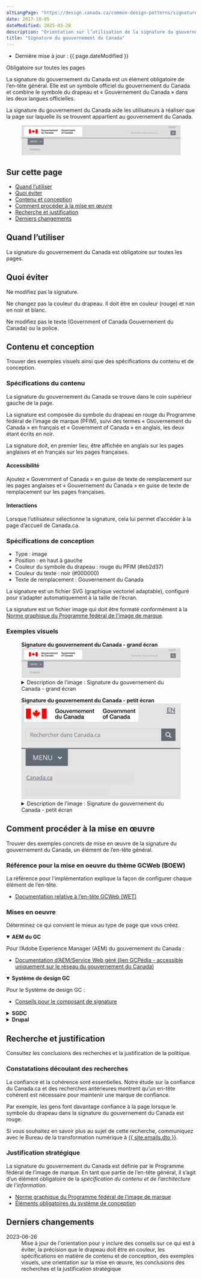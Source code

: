 ```yaml
---
altLangPage: "https://design.canada.ca/common-design-patterns/signature.html"
date: 2017-10-05
dateModified: 2025-03-28
description: "Orientation sur l’utilisation de la signature du gouvernement du Canada sur Canada.ca. La signature est un symbole officiel du gouvernement du Canada. Elle s’affiche toujours dans l’en-tête général sur Canada.ca."
title: "Signature du gouvernement du Canada"
---
```

<div class="row">
  <div class="col-md-12 pull-left">
    <ul class="list-inline small mrgn-bttm-sm" id="list-inline-desktop-only">
      <li class="mrgn-rght-lg">Dernière mise à jour&nbsp;:  {{ page.dateModified }}</li>
    </ul>
  </div>
</div>
<p><span class="label label-danger">Obligatoire sur toutes les pages</span></p>
<p>La signature du gouvernement du Canada est un élément obligatoire de l’en-tête général. Elle est un symbole officiel du gouvernement du Canada et combine le symbole du drapeau et &laquo;&nbsp;Gouvernement du Canada&nbsp;&raquo; dans les deux langues officielles.</p>
<p>La signature du gouvernement du Canada aide les utilisateurs à réaliser que la page sur laquelle ils se trouvent appartient au gouvernement du Canada.</p>
<div class="pattern-demo mrgn-tp-lg">
  <figure class="mrgn-bttm-sm"><img src="../images/01-sig-fr.png" class="img-responsive" alt=""></figure>
</div>

<section>
  <h2>Sur cette page</h2>
  <ul>
    <li><a href="#quand">Quand l’utiliser</a></li>
    <li><a href="#eviter">Quoi éviter</a></li>
    <li><a href="#contenu">Contenu et conception</a></li>
    <li><a href="#implementation">Comment procéder à la mise en œuvre</a></li>
    <li><a href="#recherche">Recherche et justification</a></li>
    <li><a href="#changements">Derniers changements</a></li>
  </ul>
</section>

<h2 id="quand">Quand l’utiliser</h2>
<p>La signature du gouvernement du Canada est obligatoire sur toutes les pages.</p>

<h2 id="eviter">Quoi éviter</h2>
<p>Ne modifiez pas la signature.</p>
<p>Ne changez pas la couleur du drapeau. Il doit être en couleur (rouge) et non en noir et blanc.</p>
<p>Ne modifiez pas le texte (Government of Canada Gouvernement du Canada) ou la police.</p>

<h2 id="contenu">Contenu et conception</h2>
<p>Trouver des exemples visuels ainsi que des spécifications du contenu et de conception.</p>

<h3>Spécifications du contenu</h3>
<p>La signature du gouvernement du Canada se trouve dans le coin supérieur gauche de la page.</p>
<p>La signature est composée du symbole du drapeau en rouge du Programme fédéral de l’image de marque (PFIM), suivi des termes &laquo;&nbsp;Gouvernement du Canada&nbsp;&raquo; en français et &laquo;&nbsp;Government of Canada&nbsp;&raquo; en anglais, les deux étant écrits en noir.</p>
<p>La signature doit, en premier lieu, être affichée en anglais sur les pages anglaises et en français sur les pages françaises.</p>

<h4>Accessibilité</h4>
<p>Ajoutez &laquo;&nbsp;Government of Canada&nbsp;&raquo; en guise de texte de remplacement sur les pages anglaises et &laquo;&nbsp;Gouvernement du Canada&nbsp;&raquo; en guise de texte de remplacement sur les pages françaises.</p>

<h4>Interactions</h4>
<p>Lorsque l’utilisateur sélectionne la signature, cela lui permet d’accéder à la page d’accueil de Canada.ca.</p>

<h3>Spécifications de conception</h3>
<ul>
  <li>Type&nbsp;: image</li>
  <li>Position&nbsp;: en haut à gauche</li>
  <li>Couleur du symbole du drapeau&nbsp;: rouge du PFIM (#eb2d37)</li>
  <li>Couleur du texte&nbsp;: noir (#000000)</li>
  <li>Texte de remplacement&nbsp;: Gouvernement du Canada</li>
</ul>
<p>La signature est un fichier SVG (graphique vectoriel adaptable), configuré pour s’adapter automatiquement à la taille de l’écran. </p>
<p>La signature est un fichier image qui doit être formaté conformément à la <a href="https://www.canada.ca/fr/secretariat-conseil-tresor/services/communications-gouvernementales/norme-graphique.html)">Norme graphique du Programme fédéral de l’image de marque</a>.</p>

<h3>Exemples visuels</h3>
<div class="pattern-demo mrgn-tp-lg">
  <figure>
    <figcaption><b>Signature du gouvernement du Canada - grand écran</b></figcaption>
    <img src="../images/01-sig-fr.png" class="img-responsive" alt="">
    <details class="mrgn-tp-md">
      <summary class="wb-toggle small" data-toggle="{&quot;print&quot;:&quot;on&quot;}">Description de l’image&nbsp;: Signature du gouvernement du Canada - grand écran</summary>
      <p class="mrgn-tp-lg">La signature du gouvernement du Canada se trouve dans le coin supérieur gauche du site Web. Elle est composée du symbole du drapeau en rouge, suivi des termes &laquo;&nbsp;<strong>Government of Canada</strong>&nbsp;&raquo; en anglais et &laquo;&nbsp;<strong>Gouvernement du Canada</strong>&nbsp;&raquo; en français, les deux étant écrits en noir.</p>
    </details>
  </figure>
</div>
<div class="pattern-demo mrgn-tp-lg">
  <figure>
    <figcaption><b>Signature du gouvernement du Canada - petit écran</b></figcaption>
    <img src="../images/01-sig-sm-fr.png" class="img-responsive" alt="">
    <details class="mrgn-tp-md">
      <summary class="wb-toggle small" data-toggle="{&quot;print&quot;:&quot;on&quot;}">Description de l’image&nbsp;: Signature du gouvernement du Canada - petit écran</summary>
      <p class="mrgn-tp-lg">La signature du gouvernement du Canada se trouve dans le coin supérieur gauche de la page. Elle est composée du symbole du drapeau en rouge, suivi des termes &laquo;&nbsp;<strong>Government of Canada</strong>&nbsp;&raquo; en anglais et &laquo;&nbsp;<strong>Gouvernement du Canada</strong>&nbsp;&raquo; en français, les deux étant écrits en noir.</p>
    </details>
  </figure>
</div>

<h2 id="implementation">Comment procéder à la mise en œuvre</h2>
<p>Trouver des exemples concrets de mise en œuvre de la signature du gouvernement du Canada, un élément de l’en-tête général.</p>

<h3>Référence pour la mise en oeuvre du thème GCWeb (BOEW)</h3>
<p>La référence pour l’implémentation explique la façon de configurer chaque élément de l’en-tête.</p>
<ul>
  <li><a href="https://wet-boew.github.io/GCWeb/sites/header/header-docs-fr.html">Documentation relative à l’en-tête GCWeb (WET)</a></li>
</ul>

<h3>Mises en oeuvre</h3>
<p>Déterminez ce qui convient le mieux au type de page que vous créez.</p>
<div class="row">
  <div class="col-md-8">
    <div class="wb-tabs mrgn-tp-lg">
      <div class="tabpanels">
        <details id="004" open="open">
          <summary><strong>AEM du GC</strong></summary>
          <p class="mrgn-tp-lg">Pour l’Adobe Experience Manager (AEM) du gouvernement du Canada&nbsp;:</p>
          <ul>
            <li><a href="https://www.gcpedia.gc.ca/wiki/Documentation_d%27AEM_sp%C3%A9cifique_au_GC_6.5">Documentation d’AEM/Service Web géré (lien GCPédia - accessible uniquement sur le réseau du gouvernement du Canada)</a></li>
          </ul>
        </details>
        <details id="0041" open="open">
          <summary><strong>Système de design GC</strong></summary>
          <p class="mrgn-tp-lg">Pour le Système de design GC&nbsp;:</p>
          <ul>
            <li><a href="https://systeme-design.alpha.canada.ca/fr/composants/signature/">Conseils pour le composant de signature</a></li>
          </ul>
        </details>
        <details id="005">
          <summary><strong>SGDC</strong></summary>
          <p class="mrgn-tp-lg">Pour la solution de gabarits à déploiement centralisé (SGDC)&nbsp;:</p>
          <ul>
            <li><a href="https://cenw-wscoe.github.io/sgdc-cdts/docs/index-fr.html">Documentation de la SGDC</a></li>
          </ul>
        </details>
        <details id="006">
          <summary><strong>Drupal</strong></summary>
          <p class="mrgn-tp-lg">Pour Drupal&nbsp;:</p>
          <ul>
            <li><a href="https://drupalwxt.github.io/">Documentation de Drupal WxT (en anglais seulement)</a></li>
            <li><a href="https://www.drupal.org/project/gcds">Drupal : Système de design GC (en anglais seulement)</a></li>
          </ul>
        </details>
      </div>
    </div>
  </div>
</div>

<h2 id="recherche">Recherche et justification</h2>
<p>Consultez les conclusions des recherches et la justification de la politique.</p>

<h3>Constatations découlant des recherches</h3>
<p>La confiance et la cohérence sont essentielles. Notre étude sur la confiance du Canada.ca et des recherches antérieures montrent qu’un en-tête cohérent est nécessaire pour maintenir une marque de confiance.</p>
<p>Par exemple, les gens font davantage confiance à la page lorsque le symbole du drapeau dans la signature du gouvernement du Canada est rouge.</p>
<p>Si vous souhaitez en savoir plus au sujet de cette recherche, communiquez avec le Bureau de la transformation numérique à <a href="mailto:{{ site.emails.dto }}">{{ site.emails.dto }}</a>.</p>

<h3>Justification stratégique</h3>
<p>La signature du gouvernement du Canada est définie par le Programme fédéral de l’image de marque. En tant que partie de l’en-tête général, il s’agit d’un élément obligatoire de la <cite>spécification du contenu et de l’architecture de l’information.</cite></p>
<ul>
  <li><a href="https://www.canada.ca/fr/secretariat-conseil-tresor/services/communications-gouvernementales/norme-graphique/couleurs-norme-graphique-pfim.html">Norme graphique du Programme fédéral de l’image de marque</a></li>
  <li><a href="https://conception.canada.ca/specifications/elements-obligatoires.html">Éléments obligatoires du système de conception</a></li>
</ul>

<h2 id="changements">Derniers changements</h2>
<dl class="dl-horizontal">
  <dt>
    <time>2023-06-26</time>
  </dt>
  <dd>Mise à jour de l'orientation pour y inclure des conseils sur ce qui est à éviter, la précision que le drapeau doit être en couleur, les spécifications en matière de contenu et de conception, des exemples visuels, une orientation sur la mise en œuvre, les conclusions des recherches et la justification stratégique</dd>
</dl>
